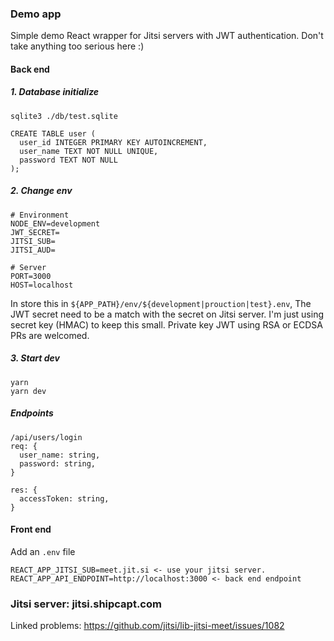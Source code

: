 ### Demo app
Simple demo React wrapper for Jitsi servers with JWT authentication.
Don't take anything too serious here :)
#### Back end
##### 1. Database initialize

```
sqlite3 ./db/test.sqlite

CREATE TABLE user (
  user_id INTEGER PRIMARY KEY AUTOINCREMENT,
  user_name TEXT NOT NULL UNIQUE,
  password TEXT NOT NULL
);
```

##### 2. Change env
```
# Environment
NODE_ENV=development
JWT_SECRET=
JITSI_SUB=
JITSI_AUD=

# Server
PORT=3000
HOST=localhost
```
In store this in  `${APP_PATH}/env/${development|prouction|test}.env`, The JWT secret need to be a match with the secret on Jitsi server.
I'm just using secret key (HMAC) to keep this small. Private key JWT using RSA or ECDSA PRs are welcomed.

##### 3. Start dev
```
yarn
yarn dev
```

##### Endpoints
```
/api/users/login
req: {
  user_name: string,
  password: string,
}

res: {
  accessToken: string,
}
```

#### Front end
Add an `.env` file
```
REACT_APP_JITSI_SUB=meet.jit.si <- use your jitsi server.
REACT_APP_API_ENDPOINT=http://localhost:3000 <- back end endpoint
```

### Jitsi server: jitsi.shipcapt.com
Linked problems: https://github.com/jitsi/lib-jitsi-meet/issues/1082
